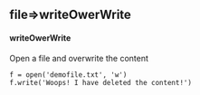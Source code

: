 ## file=>writeOwerWrite
#### writeOwerWrite
Open a file and overwrite the content
```
f = open('demofile.txt', 'w')
f.write('Woops! I have deleted the content!')
```